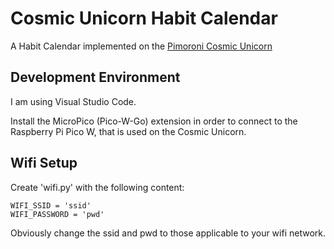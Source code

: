 # Cosmic Unicorn Habit Calendar

A Habit Calendar implemented on the [Pimoroni Cosmic Unicorn](https://shop.pimoroni.com/products/space-unicorns?variant=40842626596947)

## Development Environment

I am using Visual Studio Code.

Install the MicroPico (Pico-W-Go) extension in order to connect to the Raspberry Pi Pico W, that is used on the Cosmic Unicorn.

## Wifi Setup

Create 'wifi.py' with the following content:

```
WIFI_SSID = 'ssid'
WIFI_PASSWORD = 'pwd'
```
Obviously change the ssid and pwd to those applicable to your wifi network.




